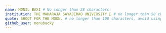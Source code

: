 ```yaml
---
name: MONIL BAXI # No longer than 28 characters
institution: THE MAHARAJA SAYAJIRAO UNIVERSITY 🚩 # no longer than 58 characters
quote: SHOOT FOR THE MOON. # no longer than 100 characters, avoid using quotes(") to guarantee the format remains the same.
github_user: monubucky
---
```

